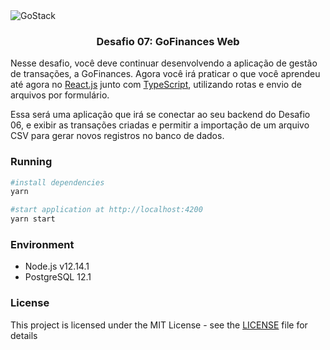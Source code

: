 <img alt="GoStack" src="https://storage.googleapis.com/golden-wind/bootcamp-gostack/header-desafios.png" />

<h3 align="center">
  Desafio 07: GoFinances Web
</h3>

<p>
Nesse desafio, você deve continuar desenvolvendo a aplicação de gestão de transações, a GoFinances. Agora você irá praticar o que você aprendeu até agora no <a target="_blank" href="https://reactjs.org/">React.js</a> junto com <a target="_blank" href="https://www.typescriptlang.org/">TypeScript</a>, utilizando rotas e envio de arquivos por formulário.

Essa será uma aplicação que irá se conectar ao seu backend do Desafio 06, e exibir as transações criadas e permitir a importação de um arquivo CSV para gerar novos registros no banco de dados.

</p>

### Running

```sh
#install dependencies
yarn

#start application at http://localhost:4200
yarn start
```

### Environment

- Node.js v12.14.1
- PostgreSQL 12.1

### License

This project is licensed under the MIT License - see the [LICENSE](LICENSE) file for details
